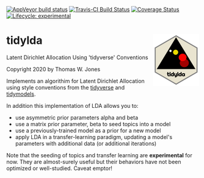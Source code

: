 <!-- badges: start -->
  [![AppVeyor build status](https://ci.appveyor.com/api/projects/status/github/TommyJones/tidylda?branch=master&svg=true)](https://ci.appveyor.com/project/TommyJones/tidylda)
[![Travis-CI Build Status](https://travis-ci.com/TommyJones/tidylda.svg?branch=master)](https://travis-ci.com/TommyJones/tidylda)
[![Coverage Status](https://img.shields.io/codecov/c/github/tommyjones/tidylda/master.svg)](https://codecov.io/github/tommyjones/tidylda?branch=master)
[![Lifecycle: experimental](https://img.shields.io/badge/lifecycle-experimental-orange.svg)](https://www.tidyverse.org/lifecycle/#experimental)
<!-- badges: end -->

# tidylda <img src='man/figures/logo.png' align="right" height="136.5" />

Latent Dirichlet Allocation Using 'tidyverse' Conventions

Copyright 2020 by Thomas W. Jones

Implements an algorithim for Latent Dirichlet Allocation using style conventions from the [tidyverse](https://style.tidyverse.org/) and [tidymodels](https://tidymodels.github.io/model-implementation-principles/). 
    
In addition this implementation of LDA allows you to:

* use asymmetric prior parameters alpha and beta
* use a matrix prior parameter, beta to seed topics into a model
* use a previously-trained model as a prior for a new model
* apply LDA in a transfer-learning paradigm, updating a model's parameters with additional data (or additional iterations)

Note that the seeding of topics and transfer learning are **experimental** for now. They are almost-surely useful but their behaviors have not been optimized or well-studied. Caveat emptor!

